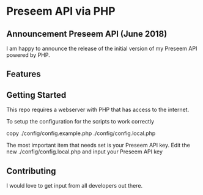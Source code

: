Preseem API via PHP
===================

## Announcement Preseem API (June 2018)

I am happy to announce the release of the initial version of my Preseem API powered by PHP.

## Features


## Getting Started

This repo requires a webserver with PHP that has access to the internet.

To setup the configuration for the scripts to work correctly

  copy ./config/config.example.php ./config/config.local.php

The most important item that needs set is your Preseem API key.  Edit the new ./config/config.local.php and input your Preseem API key

## Contributing

I would love to get input from all developers out there.

